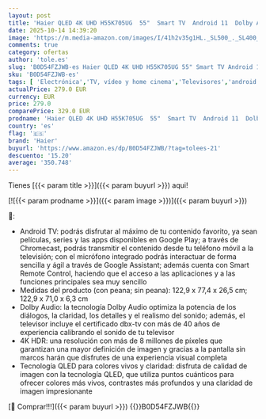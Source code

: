 ```yaml
---
layout: post
title: 'Haier QLED 4K UHD H55K705UG  55"  Smart TV  Android 11  Dolby Audio  HDR 10  Control Remoto Inteligente  Google Assistant  Bluetooth 5.1  DBX TV  HDMI 2.1 x 4  Sin Marcos  2024'
date: 2025-10-14 14:39:20
image: 'https://m.media-amazon.com/images/I/41h2v35g1HL._SL500_._SL400_.jpg'
comments: true
category: ofertas
author: 'tole.es'
slug: 'B0D54FZJWB-es Haier QLED 4K UHD H55K705UG 55" Smart TV Android 11 Dolby...'
sku: 'B0D54FZJWB-es'
tags: [ 'Electrónica','TV, vídeo y home cinema','Televisores','android','haier','🇪🇸', ]
actualPrice: 279.0 EUR
currency: EUR
price: 279.0
comparePrice: 329.0 EUR
prodname: 'Haier QLED 4K UHD H55K705UG  55"  Smart TV  Android 11  Dolby Audio  HDR 10  Control Remoto Inteligente  Google Assistant  Bluetooth 5.1  DBX TV  HDMI 2.1 x 4  Sin Marcos  2024'
country: 'es'
flag: '🇪🇸'
brand: 'Haier'
buyurl: 'https://www.amazon.es/dp/B0D54FZJWB/?tag=tolees-21'
descuento: '15.20'
average: '350.748'
---
```


Tienes [{{< param title >}}]({{< param buyurl >}}) aqui!

[![{{< param prodname >}}]({{< param image >}})]({{< param buyurl >}})

🔎:

- Android TV: podrás disfrutar al máximo de tu contenido favorito, ya sean películas, series y las apps disponibles en Google Play; a través de Chromecast, podrás transmitir el contenido desde tu teléfono móvil a la televisión; con el micrófono integrado podrás interactuar de forma sencilla y ágil a través de Google Assistant; además cuenta con Smart Remote Control, haciendo que el acceso a las aplicaciones y a las funciones principales sea muy sencillo
- Medidas del producto (con peana; sin peana): 122,9 x 77,4 x 26,5 cm; 122,9 x 71,0 x 6,3 cm
- Dolby Audio: la tecnología Dolby Audio optimiza la potencia de los diálogos, la claridad, los detalles y el realismo del sonido; además, el televisor incluye el certificado dbx-tv con más de 40 años de experiencia calibrando el sonido de tu televisor
- 4K HDR: una resolución con más de 8 millones de píxeles que garantizan una mayor definición de imagen y gracias a la pantalla sin marcos harán que disfrutes de una experiencia visual completa
- Tecnología QLED para colores vivos y claridad: disfruta de calidad de imagen con la tecnología QLED, que utiliza puntos cuánticos para ofrecer colores más vivos, contrastes más profundos y una claridad de imagen impresionante

[🛒 Comprar!!!]({{< param buyurl >}})
{{<world>}}B0D54FZJWB{{</world>}}
